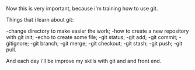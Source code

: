
Now this is very important, because i'm training how to use git.

Things that i learn about git:

-change directory to make easier the work;
-how to create a new repository with git init;
-echo  to create some file;
-git status;
-git add;
-git commit;
-gitignore;
-git branch;
-git merge;
-git checkout;
-git stash;
-git push;
-git pull.


And each day i'll be improve my skills with git and and front end.
